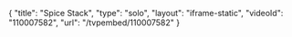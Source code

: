 {
    "title": "Spice Stack",
    "type": "solo",
    "layout": "iframe-static",
    "videoId": "110007582",
    "url": "\/tvpembed\/110007582"
}